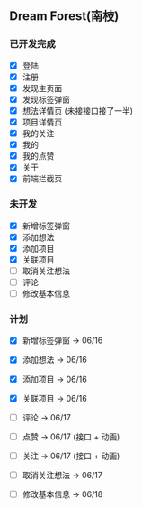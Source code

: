 ## Dream Forest(南枝)

### 已开发完成
- [x] 登陆
- [x] 注册
- [x] 发现主页面
- [x] 发现标签弹窗
- [x] 想法详情页 (未接接口接了一半)
- [x] 项目详情页
- [x] 我的关注
- [x] 我的
- [x] 我的点赞
- [x] 关于
- [x] 前端拦截页

### 未开发
- [x] 新增标签弹窗
- [x] 添加想法
- [x] 添加项目
- [x] 关联项目
- [ ] 取消关注想法
- [ ] 评论
- [ ] 修改基本信息

### 计划
- [x] 新增标签弹窗 -> 06/16
- [x] 添加想法 -> 06/16
- [x] 添加项目 -> 06/16
- [x] 关联项目 -> 06/16

- [ ] 评论 -> 06/17
- [ ] 点赞 -> 06/17 (接口 + 动画)
- [ ] 关注 -> 06/17 (接口 + 动画)
- [ ] 取消关注想法 -> 06/17

- [ ] 修改基本信息 -> 06/18
